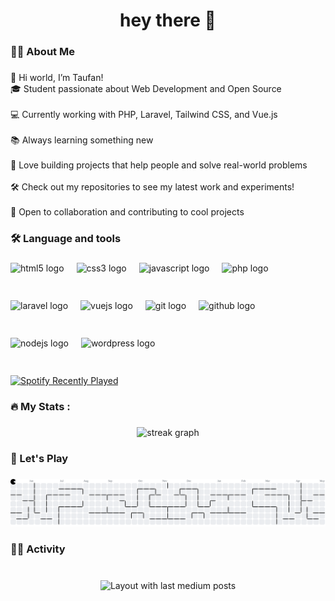 <h1 align="center">hey there 👋</h1>

###

<h3 align="left">👩‍💻  About Me</h3>

###

<p align="left">👋 Hi world, I’m Taufan!<br>🎓 Student passionate about Web Development and Open Source<br><br>💻 Currently working with PHP, Laravel, Tailwind CSS, and Vue.js<br><br>📚 Always learning something new <br><br>🚀 Love building projects that help people and solve real-world problems<br><br>🛠️ Check out my repositories to see my latest work and experiments!<br><br>🤝 Open to collaboration and contributing to cool projects</p>

###

<h3 align="left">🛠 Language and tools</h3>

###
<div align="left" style="display: flex; flex-wrap: wrap; gap: 20px;">
    <img src="https://cdn.jsdelivr.net/gh/devicons/devicon/icons/html5/html5-original.svg" height="40" alt="html5 logo" />
    <img src="https://cdn.jsdelivr.net/gh/devicons/devicon/icons/css3/css3-original.svg" height="40" alt="css3 logo" />
    <img src="https://cdn.jsdelivr.net/gh/devicons/devicon/icons/javascript/javascript-original.svg" height="40" alt="javascript logo" />
    <img src="https://cdn.jsdelivr.net/gh/devicons/devicon/icons/php/php-original.svg" height="40" alt="php logo" />
    <img src="https://cdn.jsdelivr.net/gh/devicons/devicon/icons/laravel/laravel-original.svg" height="40" alt="laravel logo" />
    <img src="https://cdn.jsdelivr.net/gh/devicons/devicon/icons/vuejs/vuejs-original.svg" height="40" alt="vuejs logo" />
    <img src="https://cdn.jsdelivr.net/gh/devicons/devicon/icons/git/git-original.svg" height="40" alt="git logo" />
    <img src="https://cdn.jsdelivr.net/gh/devicons/devicon/icons/github/github-original.svg" height="40" alt="github logo" />
    <img src="https://cdn.jsdelivr.net/gh/devicons/devicon/icons/nodejs/nodejs-original.svg" height="40" alt="nodejs logo" />
    <img src="https://cdn.jsdelivr.net/gh/devicons/devicon/icons/wordpress/wordpress-original.svg" height="40" alt="wordpress logo" />
</div>
<div align="left" style="margin-top: 20px;">
    <a href="https://open.spotify.com/user/Taufan">
        <img src="https://spotify-recently-played-readme.vercel.app/api?user=31hctbconj3dl5ycjiieugqzaofm&count=1" alt="Spotify Recently Played" />
    </a>
</div>

###

###

<h3 align="left">🔥   My Stats :</h3>

###

<div align="center">
  <img src="https://streak-stats.demolab.com?user=TaufanNurrizkie&locale=en&mode=daily&theme=merko&hide_border=false&border_radius=5&order=3" height="220" alt="streak graph"  />
</div>

###





<h3 align="left">👾 Let's Play</h3>

###

<picture>
  <source media="(prefers-color-scheme: dark)" srcset="https://raw.githubusercontent.com/TaufanNurrizkie/TaufanNurrizkie/output/pacman-contribution-graph-dark.svg">
  <source media="(prefers-color-scheme: light)" srcset="https://raw.githubusercontent.com/TaufanNurrizkie/TaufanNurrizkie/output/pacman-contribution-graph.svg">
  <img alt="pacman contribution graph" src="https://raw.githubusercontent.com/TaufanNurrizkie/TaufanNurrizkie/output/pacman-contribution-graph.svg">
</picture>

###

<h3 align="left">👨‍🚀 Activity</h3>

###

<br clear="both">

<div align="center">
  <img src="https://github-read-medium-git-main.pahlevikun.vercel.app/latest?limit=4&username=TaufanNurrizkie&theme=dark" alt="Layout with last medium posts"  />
</div>

###